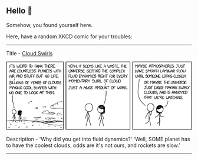 ## Hello 👀

Somehow, you found yourself here.

Here, have a random XKCD comic for your troubles:

-----------------------------------

Title - [Cloud Swirls](https://xkcd.com/2664)

![Cloud Swirls](./random_comic.png)

Description - 'Why did you get into fluid dynamics?' 'Well, SOME planet has to have the coolest clouds, odds are it's not ours, and rockets are slow.'

-----------------------------------